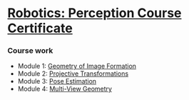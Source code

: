 # [Robotics: Perception Course Certificate](https://coursera.org/share/c17175695ede09ced6c8649e013a64bf)

### Course work

- Module 1: [Geometry of Image Formation](https://github.com/sreekesari-vangeepuram/upenn-robotics-perception-course/tree/main/Module%201%3A%20Geometry%20of%20Image%20Formation/src)
- Module 2: [Projective Transformations](https://github.com/sreekesari-vangeepuram/upenn-robotics-perception-course/tree/main/Module%202%3A%20Projective%20Transformations/src)
- Module 3: [Pose Estimation](https://github.com/sreekesari-vangeepuram/upenn-robotics-perception-course/tree/main/Module%203%3A%20Pose%20Estimation/src)
- Module 4: [Multi-View Geometry](https://github.com/sreekesari-vangeepuram/upenn-robotics-perception-course/tree/main/Module%204%3A%20Multi-View%20Geometry/src)
